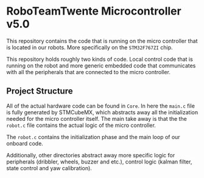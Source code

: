 # RoboTeamTwente Microcontroller v5.0

This repository contains the code that is running on the micro controller that is located in our robots. More specifically on the `STM32F767ZI` chip. 

This repository holds roughly two kinds of code. Local control code that is running on the robot and more generic embedded code that communicates with all the peripherals that are connected to the micro controller.

## Project Structure
All of the actual hardware code can be found in `Core`. In here the `main.c` file is fully generated by STMCubeMX, which abstracts away all the initialization needed for the micro controller itself. The main take away is that the the `robot.c` file contains the actual logic of the micro controller.

The `robot.c` contains the initialization phase and the main loop of our onboard code. 

Additionally, other directories abstract away more specific logic for peripherals (dribbler, wheels, buzzer and etc.), control logic (kalman filter, state control and yaw calibration). 